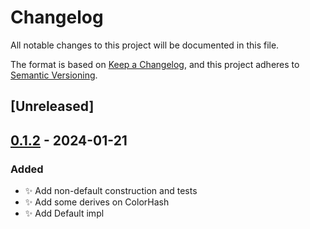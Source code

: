# Changelog
All notable changes to this project will be documented in this file.

The format is based on [Keep a Changelog](https://keepachangelog.com/en/1.0.0/),
and this project adheres to [Semantic Versioning](https://semver.org/spec/v2.0.0.html).

## [Unreleased]

## [0.1.2](https://github.com/berkus/colorhash/compare/colorhash-v0.1.1...colorhash-v0.1.2) - 2024-01-21

### Added
- ✨ Add non-default construction and tests
- ✨ Add some derives on ColorHash
- ✨ Add Default impl
